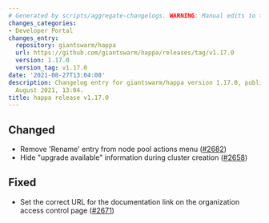 ```yaml
---
# Generated by scripts/aggregate-changelogs. WARNING: Manual edits to this files will be overwritten.
changes_categories:
- Developer Portal
changes_entry:
  repository: giantswarm/happa
  url: https://github.com/giantswarm/happa/releases/tag/v1.17.0
  version: 1.17.0
  version_tag: v1.17.0
date: '2021-08-27T13:04:08'
description: Changelog entry for giantswarm/happa version 1.17.0, published on 27
  August 2021, 13:04.
title: happa release v1.17.0
---
```


## Changed

- Remove 'Rename' entry from node pool actions menu ([#2682](https://github.com/giantswarm/happa/pull/2682))
- Hide "upgrade available" information during cluster creation ([#2658](https://github.com/giantswarm/happa/pull/2658))

## Fixed

- Set the correct URL for the documentation link on the organization access control page ([#2671](https://github.com/giantswarm/happa/pull/2671))

